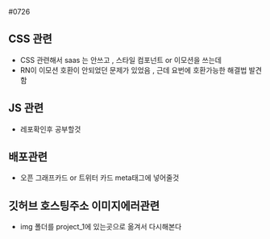 #0726

## CSS 관련
- CSS 관련해서 saas 는 안쓰고 , 스타일 컴포넌트 or 이모션을 쓰는데
- RN이 이모션 호환이 안되었던 문제가 있었음 , 근데 요번에 호환가능한 해결법 발견함

## JS 관련
- 레포확인후 공부할것

## 배포관련
- 오픈 그래프카드 or 트위터 카드 meta태그에 넣어줄것

## 깃허브 호스팅주소 이미지에러관련
- img 폴더를 project_1에 있는곳으로 옮겨서 다시해본다


